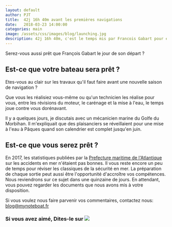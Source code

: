 ```yaml
---
layout: default
author: PJT
title:  42j 16h 40m avant les premières navigations
date:   2018-03-23 14:00:00
categories: main
image: /assets/css/images/blog/launching.jpg
description: 42j 16h 40m, c'est le temps mis par Francois Gabart pour effectuer le tour du monde en solitaire; c'est aussi le temps qui nous sépare des premiers w-e à rallonge du mois de mai 
---
```

Serez-vous aussi prêt que François Gabart le jour de son départ ?
<!--break-->

## Est-ce que votre bateau sera prêt ?
Etes-vous au clair sur les travaux qu'il faut faire avant une nouvelle saison de navigation ?  

Que vous les réalisiez vous-même ou qu'un technicien les réalise pour vous,  entre les révisions du moteur, le carénage et la mise à l'eau, le temps joue contre vous dorénavant.

Il y a quelques jours, je discutais avec un mécanicien marine du Golfe du Morbihan. Il m'expliquait que des plaisanciers se réveillaient pour une mise à l'eau à Pâques quand son calendrier est complet jusqu'en juin.

## Est-ce que vous serez prêt ?
En 2017, les statistiques publiées par la [Prefecture maritime de l'Atlantique](https://www.premar-atlantique.gouv.fr/communiques-presse/bilan-campagne-2017-securite-des-activites-nautiques.html) sur les accidents en mer n'étaient pas bonnes. Il vous reste encore un peu de temps pour réviser les classiques de la sécurité en mer. La préparation de chaque sortie peut aussi être l'opportunité d'accroître vos compétences.  Nous reviendrons sur ce sujet dans une quinzaine de jours. En attendant, vous pouvez regarder les documents que nous avons mis à votre disposition.

Si vous voulez nous faire parvenir vos commentaires, contactez nous: [blog@mynoteboat.fr](mailto:blog@mynoteboat.fr)

<H3>Si vous avez aimé, Dites-le sur <a href="https://www.facebook.com/sharer/sharer.php?u=http://www.mynoteboat.fr//main/2018/03/23/42J-16h40m.html" target="_blank" ><img src="{{ site.url }}/assets/images/facebook-icon-S.png"
            id="FB" class="socialicon"></a></H3>